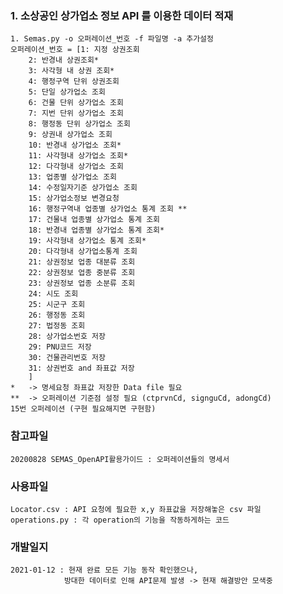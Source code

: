 ### 1. 소상공인 상가업소 정보 API 를 이용한 데이터 적재
    1. Semas.py -o 오퍼레이션_번호 -f 파일명 -a 추가설정
    오퍼레이션_번호 = [1: 지정 상권조회
        2: 반경내 상권조회*
        3: 사각형 내 상권 조회*
        4: 행정구역 단위 상권조회
        5: 단일 상가업소 조회
        6: 건물 단위 상가업소 조회
        7: 지번 단위 상가업소 조회 
        8: 행정동 단위 상가업소 조회 
        9: 상권내 상가업소 조회 
        10: 반경내 상가업소 조회* 
        11: 사각형내 상가업소 조회* 
        12: 다각형내 상가업소 조회
        13: 업종별 상가업소 조회
        14: 수정일자기준 상가업소 조회 
        15: 상가업소정보 변경요청
        16: 행정구역내 업종별 상가업소 통계 조회 **
        17: 건물내 업종별 상가업소 통계 조회
        18: 반경내 업종별 상가업소 통계 조회*
        19: 사각형내 상가업소 통계 조회*
        20: 다각형내 상가업소통계 조회 
        21: 상권정보 업종 대분류 조회
        22: 상권정보 업종 중분류 조회 
        23: 상권정보 업종 소분류 조회
        24: 시도 조회
        25: 시군구 조회 
        26: 행정동 조회 
        27: 법정동 조회 
        28: 상가업소번호 저장
        29: PNU코드 저장
        30: 건물관리번호 저장
        31: 상권번호 and 좌표값 저장
        ]
    *   -> 명세요청 좌표값 저장한 Data file 필요
    **  -> 오퍼레이션 기준점 설정 필요 (ctprvnCd, signguCd, adongCd)
    15번 오퍼레이션 (구현 필요해지면 구현함)

### 참고파일
    20200828 SEMAS_OpenAPI활용가이드 : 오퍼레이션들의 명세서

### 사용파일
    Locator.csv : API 요청에 필요한 x,y 좌표값을 저장해놓은 csv 파일
    operations.py : 각 operation의 기능을 작동하게하는 코드 

### 개발일지
    2021-01-12 : 현재 완료 모든 기능 동작 확인했으나, 
                방대한 데이터로 인해 API문제 발생 -> 현재 해결방안 모색중   